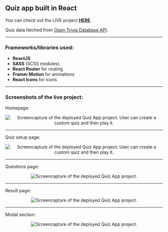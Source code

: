 ## Quiz app built in React

You can check out the LIVE project [**HERE**](https://quiz-app-mr.netlify.app/ 'Completed project').

Quiz data fetched from [Open Trivia Database API](https://opentdb.com/ 'Trivia  Database homepage').

---

### Frameworks/libraries used:

- **ReactJS**
- **SASS** (SCSS modules)
- **React Router** for routing
- **Framer Motion** for animations
- **React Icons** for icons

---

### Screenshots of the live project:

Homepage:

<p align="center">
<img src="https://i.imgur.com/cVA1Bdw.png" alt="Screencapture of the deployed Quiz App project. User can create a custom quiz and then play it." title="Screenshot of the homepage"/>
</p>

---

Quiz setup page:

<p align="center">
<img src="https://i.imgur.com/06XNaMy.png" alt="Screencapture of the deployed Quiz App project. User can create a custom quiz and then play it." title="Screenshot of the quiz setup page"/>
</p>

---

Questions page:

<p align="center">
<img src="https://i.imgur.com/lFwBqU3.png" alt="Screencapture of the deployed Quiz App project." title="Screenshot of the questions page"/>
</p>

---

Result page:

<p align="center">
<img src="https://i.imgur.com/jzX9McU.png" alt="Screencapture of the deployed Quiz App project." title="Screenshot of the result page"/>
</p>

---

Modal section:

<p align="center">
<img src="https://i.imgur.com/LzaGRnE.png" alt="Screencapture of the deployed Quiz App project." title="Screenshot of the modal page in result section"/>
</p>
